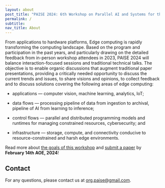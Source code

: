 ```yaml
---
layout: about
post_title: "PAISE 2024: 6th Workshop on Parallel AI and Systems for the Edge"
permalink: /
subtitle:
nav_title: About
---
```


From applications to hardware platforms, Edge computing is rapidly transforming the computing landscape. Based on the program and participation in the past years, and particularly drawing on the detailed feedback from in-person workshop attendees in 2023, PAISE 2024 will balance interaction-focused sessions and traditional technical talks. The objective is to enable organic discussions that augment traditional paper presentations, providing a critically needed opportunity to discuss the current trends and issues, to share visions and opinions, to collect feedback and to discuss solutions covering the following areas of edge computing:

* applications &mdash; computer vision, machine learning, analytics, IoT;

* data flows &mdash; processing pipeline of data from ingestion to archival, pipeline of AI from learning to inference;

* control flows &mdash; parallel and distributed programming models and runtimes for managing constrained resources, cybersecurity; and

* infrastructure &mdash; storage, compute, and connectivity conducive to resource-constrained and harsh edge environments.

Read more about [the goals of this workshop](/why_paise) and [submit a paper](/cfp) by **February 14th AOE, 2024**!

## Contact

For any questions, please contact us at [org.paise@gmail.com](mailto:org.paise@gmail.com).

